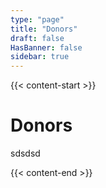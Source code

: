 ```yaml
---
type: "page"
title: "Donors"
draft: false
HasBanner: false
sidebar: true
---
```


{{< content-start >}}

# Donors
sdsdsd

{{< content-end >}}